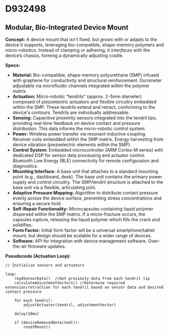 # D932498

## Modular, Bio-Integrated Device Mount

**Concept:** A device mount that isn't fixed, but *grows* with or adapts to the device it supports, leveraging bio-compatible, shape-memory polymers and micro-robotics.  Instead of clamping or adhering, it *interfaces* with the device’s chassis, forming a dynamically adjusting cradle.

**Specs:**

*   **Material:**  Bio-compatible, shape-memory polyurethane (SMP) infused with graphene for conductivity and structural reinforcement.  Durometer adjustable via microfluidic channels integrated within the polymer matrix.
*   **Actuation:** Micro-robotic “tendrils” (approx. 2-5mm diameter) composed of piezoelectric actuators and flexible circuitry embedded within the SMP. These tendrils extend and retract, conforming to the device's contours. Tendrils are individually addressable.
*   **Sensing:**  Capacitive proximity sensors integrated into the tendril tips, providing real-time feedback on device contact and pressure distribution. This data informs the micro-robotic control system.
*   **Power:** Wireless power transfer via resonant inductive coupling. Receiver coils embedded within the SMP matrix.  Energy harvesting from device vibration (piezoelectric elements within the SMP).
*   **Control System:** Embedded microcontroller (ARM Cortex-M series) with dedicated DSP for sensor data processing and actuator control.  Bluetooth Low Energy (BLE) connectivity for remote configuration and diagnostics.
*   **Mounting Interface:**  A base unit that attaches to a standard mounting point (e.g., dashboard, desk).  The base unit contains the primary power supply and control circuitry.  The SMP/tendril structure is attached to the base unit via a flexible, articulating joint.
*   **Adaptive Pressure Mapping:** Algorithm to distribute contact pressure evenly across the device surface, preventing stress concentrations and ensuring a secure hold.
*   **Self-Repair Functionality:** Microcapsules containing liquid polymer dispersed within the SMP matrix. If a micro-fracture occurs, the capsules rupture, releasing the liquid polymer which fills the crack and solidifies.
*   **Form Factor:** Initial form factor will be a universal smartphone/tablet mount, but design should be scalable for a wider range of devices.
*   **Software:**  API for integration with device management software. Over-the-air firmware updates.

**Pseudocode (Actuation Loop):**

```
// Initialize sensors and actuators

loop:
    readSensorData()  //Get proximity data from each tendril tip
    calculateAdjustmentVectors() //Determine required extension/retraction for each tendril based on sensor data and desired contact pressure
    
    for each tendril:
        adjustActuator(tendril, adjustmentVector)
        
    delay(10ms)
    
    if (deviceRemovedDetected()):
        resetMount()
```
